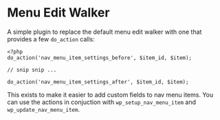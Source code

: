 # Menu Edit Walker

A simple plugin to replace the default menu edit walker with one that provides a
few `do_action` calls:

    <?php
    do_action('nav_menu_item_settings_before', $item_id, $item);

    // snip snip ...

    do_action('nav_menu_item_settings_after', $item_id, $item);

This exists to make it easier to add custom fields to nav menu items. You can
use the actions in conjuction with `wp_setup_nav_menu_item` and
`wp_update_nav_menu_item`.
